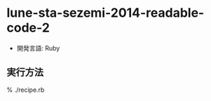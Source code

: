 lune-sta-sezemi-2014-readable-code-2
====================================

* 開発言語: Ruby

実行方法
---------------------------------
% ./recipe.rb

